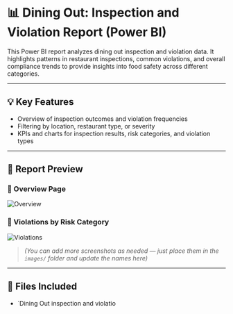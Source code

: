 # 📊 Dining Out: Inspection and Violation Report (Power BI)

This Power BI report analyzes dining out inspection and violation data. It highlights patterns in restaurant inspections, common violations, and overall compliance trends to provide insights into food safety across different categories.

---

## 💡 Key Features

- Overview of inspection outcomes and violation frequencies  
- Filtering by location, restaurant type, or severity  
- KPIs and charts for inspection results, risk categories, and violation types

---

## 📸 Report Preview

### 📍 Overview Page
![Overview](images/overview.png)

### 📍 Violations by Risk Category
![Violations](images/violations.png)

> _(You can add more screenshots as needed — just place them in the `images/` folder and update the names here)_

---

## 📁 Files Included

- `Dining Out inspection and violatio


